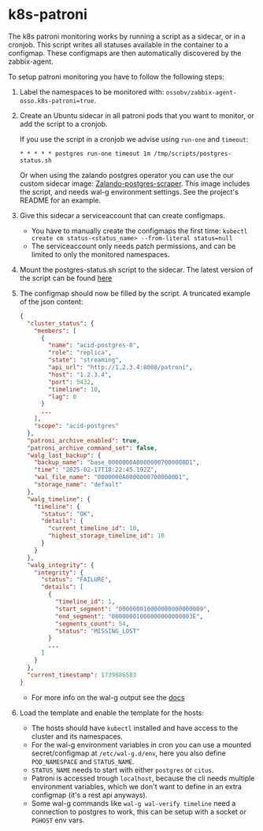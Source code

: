<!-- [This file is part of the zabbix-agent-osso package] -->

# k8s-patroni

The k8s patroni monitoring works by running a script as a sidecar, or in a cronjob.
This script writes all statuses available in the container to a configmap.
These configmaps are then automatically discovered by the zabbix-agent.

To setup patroni monitoring you have to follow the following steps:

1. Label the namespaces to be monitored with:
   `ossobv/zabbix-agent-osso.k8s-patroni=true`.

2. Create an Ubuntu sidecar in all patroni pods that you want to monitor, or add the script to a cronjob.

    If you use the script in a cronjob we advise using `run-one` and `timeout`:

    ```cron
    * * * * * postgres run-one timeout 1m /tmp/scripts/postgres-status.sh
    ```
    
    Or when using the zalando postgres operator you can use the our custom sidecar image:   [Zalando-postgres-scraper](https://git.osso.nl/pub/docker/zalando-postgres-scraper).
    This image includes the script, and needs wal-g environment settings.
    See the project's README for an example.

3. Give this sidecar a serviceaccount that can create configmaps.
    - You have to manually create the configmaps the first time:
      `kubectl create cm status-<status_name> --from-literal status=null`
    - The serviceaccount only needs patch permissions, and can be limited
      to only the monitored namespaces.

4. Mount the postgres-status.sh script to the sidecar.
    The latest version of the script can be found [here](https://git.osso.nl/pub/docker/zalando-postgres-scraper/-/blob/master/postgres-status.sh)

5. The configmap should now be filled by the script. A truncated example of the json content:
    ```json
    {
      "cluster_status": {
        "members": [
          {
            "name": "acid-postgres-0",
            "role": "replica",
            "state": "streaming",
            "api_url": "http://1.2.3.4:8008/patroni",
            "host": "1.2.3.4",
            "port": 5432,
            "timeline": 10,
            "lag": 0
          } 
          ...
        ],
        "scope": "acid-postgres"
      },
      "patroni_archive_enabled": true,
      "patroni_archive_command_set": false,
      "walg_last_backup": {
        "backup_name": "base_0000000A00000007000000D1",
        "time": "2025-02-17T18:22:45.192Z",
        "wal_file_name": "0000000A00000007000000D1",
        "storage_name": "default"
      },
      "walg_timeline": {
        "timeline": {
          "status": "OK",
          "details": {
            "current_timeline_id": 10,
            "highest_storage_timeline_id": 10
          }
        }
      },
      "walg_integrity": {
        "integrity": {
          "status": "FAILURE",
          "details": [
            {
              "timeline_id": 1,
              "start_segment": "000000010000000000000009",
              "end_segment": "00000001000000000000003E",
              "segments_count": 54,
              "status": "MISSING_LOST"
            }
            ...
          ]
        }
      },
      "current_timestamp": 1739886583
    }
    ```

    - For more info on the wal-g output see the [docs](https://wal-g.readthedocs.io/PostgreSQL/)

6. Load the template and enable the template for the hosts:

    - The hosts should have `kubectl` installed and have access to the cluster and its namespaces.
    - For the wal-g environment variables in cron you can use a mounted secret/configmap at `/etc/wal-g.d/env`,
      here you also define `POD_NAMESPACE` and `STATUS_NAME`.
    - `STATUS_NAME` needs to start with either `postgres` or `citus`.
    - Patroni is accessed trough `localhost`, because the cli needs multiple environment variables,
      which we don't want to define in an extra configmap (it's a rest api anyways).
    - Some wal-g commands like `wal-g wal-verify timeline` need a connection to postgres to work,
    this can be setup with a socket or `PGHOST` env vars.
